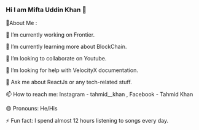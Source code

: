 ### Hi I am Mifta Uddin Khan 👋

💫About Me :

🔭 I’m currently working on Frontier.

🌱 I’m currently learning more about BlockChain.

👯 I’m looking to collaborate on Youtube.

🤔 I’m looking for help with VelocityX documentation.

💬 Ask me about ReactJs or any tech-related stuff.

📫 How to reach me: Instagram - tahmid__khan , Facebook - Tahmid Khan

😄 Pronouns: He/His

⚡ Fun fact: I spend almost 12 hours listening to songs every day.
